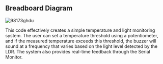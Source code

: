 ## Breadboard Diagram
![98173ghdu](https://github.com/user-attachments/assets/c7b9ef93-c15f-410e-b077-3d9df48f7108)

This code effectively creates a simple temperature and light monitoring system. The user can set a temperature threshold using a potentiometer, and if the measured temperature exceeds this threshold, the buzzer will sound at a frequency that varies based on the light level detected by the LDR. The system also provides real-time feedback through the Serial Monitor.
